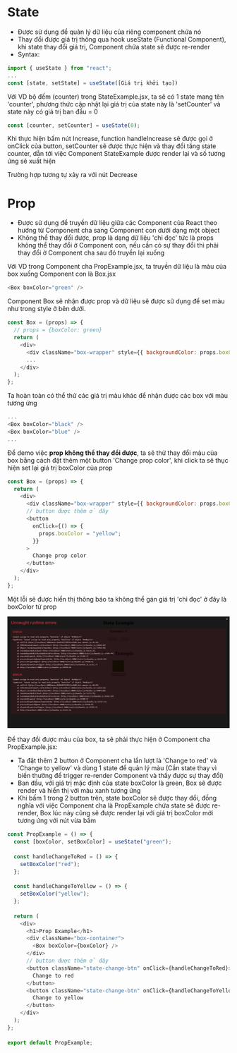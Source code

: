 # State

- Được sử dụng để quản lý dữ liệu của riêng component chứa nó
- Thay đổi được giá trị thông qua hook useState (Functional Component), khi state thay đổi giá trị, Component chứa state sẽ được re-render
- Syntax:

```js
import { useState } from "react";
...
const [state, setState] = useState([Giá trị khởi tạo])
```

Với VD bộ đếm (counter) trong StateExample.jsx, ta sẽ có 1 state mang tên 'counter', phương thức cập nhật lại giá trị của state này là 'setCounter' và state này có giá trị ban đầu = 0

```js
const [counter, setCounter] = useState(0);
```

Khi thực hiện bấm nút Increase, function handleIncrease sẽ được gọi ở onClick của button, setCounter sẽ được thực hiện và thay đổi tăng state counter, dẫn tới việc Component StateExample được render lại và số tương ứng sẽ xuất hiện

Trường hợp tương tự xảy ra với nút Decrease

# Prop

- Được sử dụng để truyền dữ liệu giữa các Component của React theo hướng từ Component cha sang Component con dưới dạng một object
- Không thể thay đổi được, prop là dạng dữ liệu 'chỉ đọc' tức là props không thể thay đổi ở Component con, nếu cần có sự thay đổi thì phải thay đổi ở Component cha sau đó truyền lại xuống

Với VD trong Component cha PropExample.jsx, ta truyền dữ liệu là màu của box xuống Component con là Box.jsx

```js
<Box boxColor="green" />
```

Component Box sẽ nhận được prop và dữ liệu sẽ được sử dụng để set màu như trong style ở bên dưới.

```js
const Box = (props) => {
  // props = {boxColor: green}
  return (
    <div>
      <div className="box-wrapper" style={{ backgroundColor: props.boxColor }}></div>
      ...
    </div>
  );
};
```

Ta hoàn toàn có thể thử các giá trị màu khác để nhận được các box với màu tương ứng

```js
...
<Box boxColor="black" />
<Box boxColor="blue" />
...
```

Để demo việc **prop không thể thay đổi được**, ta sẽ thử thay đổi màu của box bằng cách đặt thêm một button 'Change prop color', khi click ta sẽ thục hiện set lại giá trị boxColor của prop

```js
const Box = (props) => {
  return (
    <div>
      <div className="box-wrapper" style={{ backgroundColor: props.boxColor }}></div>
      // button được thêm ở đây
      <button
        onClick={() => {
          props.boxColor = "yellow";
        }}
      >
        Change prop color
      </button>
    </div>
  );
};
```

Một lỗi sẽ được hiển thị thông báo ta không thể gán giá trị 'chỉ đọc' ở đây là boxColor từ prop

<img src="./readme-img/prop-error.png">

Để thay đổi được màu của box, ta sẽ phải thực hiện ở Component cha PropExample.jsx:

- Ta đặt thêm 2 button ở Component cha lần lượt là 'Change to red' và 'Change to yellow' và dùng 1 state để quản lý màu (Cần state thay vì biến thường để trigger re-render Component và thấy được sự thay đổi)
- Ban đầu, với giá trị mặc định của state boxColor là green, Box sẽ được render và hiển thị với màu xanh tương ứng
- Khi bấm 1 trong 2 button trên, state boxColor sẽ được thay đổi, đồng nghĩa với việc Component cha là PropExample chứa state sẽ được re-render, Box lúc này cũng sẽ được render lại với giá trị boxColor mới tương ứng với nút vừa bấm

```js
const PropExample = () => {
  const [boxColor, setBoxColor] = useState("green");

  const handleChangeToRed = () => {
    setBoxColor("red");
  };

  const handleChangeToYellow = () => {
    setBoxColor("yellow");
  };

  return (
    <div>
      <h1>Prop Example</h1>
      <div className="box-container">
        <Box boxColor={boxColor} />
      </div>
      // button được thêm ở đây
      <button className="state-change-btn" onClick={handleChangeToRed}>
        Change to red
      </button>
      <button className="state-change-btn" onClick={handleChangeToYellow}>
        Change to yellow
      </button>
    </div>
  );
};

export default PropExample;
```
